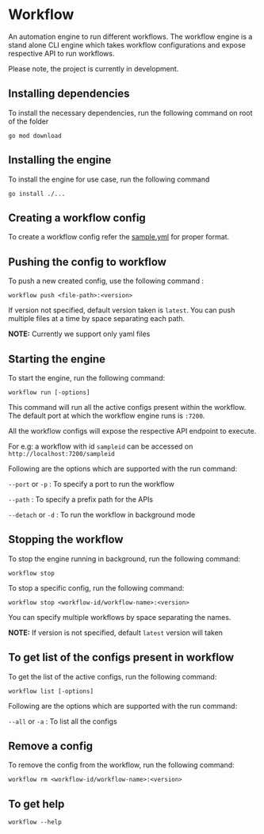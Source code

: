 # Workflow

An automation engine to run different workflows. The workflow engine is a stand alone CLI engine which takes workflow configurations and expose respective API to run workflows.

Please note, the project is currently in development.

## Installing dependencies

To install the necessary dependencies, run the following command on root of the folder

```
go mod download
```

## Installing the engine

To install the engine for use case, run the following command

```
go install ./...
```

## Creating a workflow config

To create a workflow config refer the [sample.yml](example/config/sample.yml) for proper format.

## Pushing the config to workflow

To push a new created config, use the following command :

```
workflow push <file-path>:<version>
```

If version not specified, default version taken is `latest`.
You can push multiple files at a time by space separating each path.

**NOTE:** Currently we support only yaml files

## Starting the engine

To start the engine, run the following command:

```
workflow run [-options]
```

This command will run all the active configs present within the workflow. The default port at which the workflow engine runs is `:7200`.

All the workflow configs will expose the respective API endpoint to execute.

For e.g: a workflow with id `sampleid` can be accessed on `http://localhost:7200/sampleid`

Following are the options which are supported with the run command:

`--port` or `-p` : To specify a port to run the workflow

`--path` : To specify a prefix path for the APIs

`--detach` or `-d` : To run the workflow in background mode

## Stopping the workflow

To stop the engine running in background, run the following command:

```
workflow stop
```

To stop a specific config, run the following command:

```
workflow stop <workflow-id/workflow-name>:<version>
```

You can specify multiple workflows by space separating the names.

**NOTE:** If version is not specified, default `latest` version will taken

## To get list of the configs present in workflow

To get the list of the active configs, run the following command:

```
workflow list [-options]
```

Following are the options which are supported with the run command:

`--all` or `-a` : To list all the configs

## Remove a config

To remove the config from the workflow, run the following command:

```
workflow rm <workflow-id/workflow-name>:<version>
```

## To get help

```
workflow --help
```
